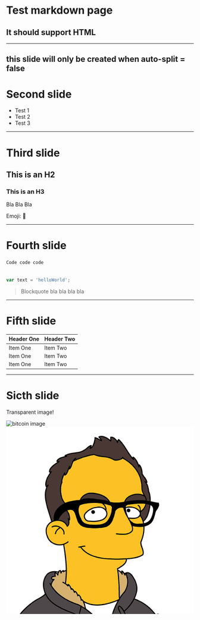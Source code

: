 # Test markdown page
<h2>It <strong>should</strong> support HTML</h2>
<script>var helloWorld;</script>

-------------------
this slide will only be created when auto-split = false
-------------------

# Second slide

- Test 1
- Test 2
- Test 3

-------------------

# Third slide

## This is an H2

### This is an H3

Bla Bla Bla

Emoji: :dromedary_camel:

-------------------

# Fourth slide

`Code code code`

```js

var text = 'helloWorld';
```

> Blockquote bla bla bla bla

------------------------

# Fifth slide

| Header One     | Header Two     |
| :------------- | :------------- |
| Item One       | Item Two       |
| Item One       | Item Two       |
| Item One       | Item Two       |

-------------------------

# Sicth slide

Transparent image!

![bitcoin image](http://www.canbike.org/public/images/030114/Bitcoin_Logo.png)
![local image](joan-gamell.png)

